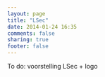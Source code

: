 ```yaml
---
layout: page
title: "LSec"
date: 2014-01-24 16:35
comments: false
sharing: true
footer: false
---
```

To do: voorstelling LSec + logo
